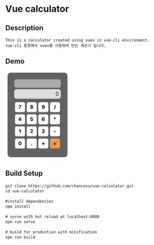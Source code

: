 # Vue calculator

## Description
```
This is a calculator created using vuex in vue-cli environment.
vue-cli 환경에서 vuex를 사용하여 만든 계산기 입니다.
```

## Demo
<img src="./vue-calculator_preview.png" width="200">

## Build Setup
```
git clone https://github.com/chancesu/vue-calculator.git
cd vue-calculator

#install dependencies
npm install

# serve with hot reload at localhost:8080
npm run serve

# build for production with minification
npm run build
```
